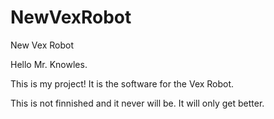 # NewVexRobot
 New Vex Robot

Hello Mr. Knowles.

This is my project! It is the software for the Vex Robot.

This is not finnished and it never will be. It will only get better.
